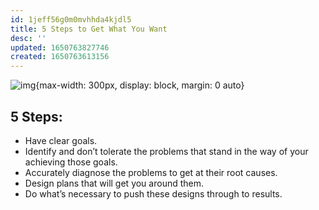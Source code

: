 ```yaml
---
id: 1jeff56g0m0mvhhda4kjdl5
title: 5 Steps to Get What You Want
desc: ''
updated: 1650763827746
created: 1650763613156
---
```

![img](/assets/images/Screen_Shot_2022-04-23_at_6.29.53_PM.png){max-width: 300px, display: block, margin: 0 auto}

## 5 Steps:
- Have clear goals.
- Identify and don’t tolerate the problems that stand in the way of your achieving those goals.
- Accurately diagnose the problems to get at their root causes.
- Design plans that will get you around them.
- Do what’s necessary to push these designs through to results.
